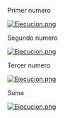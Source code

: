 Primer numero

[![Ejecucion.png](https://i.gyazo.com/a407df57581e1be8ee1c5613e2eb4ecb.png)]()

Segundo numero

[![Ejecucion.png](https://i.gyazo.com/f683924c6f15f5492da924bff67cb4db.png)]()

Tercer numero 

[![Ejecucion.png](https://i.gyazo.com/6017aefcd2a39d14c4ffe064a858d054.png)]()

Suma

[![Ejecucion.png](https://i.gyazo.com/1578616c36883437feaad329e4d474af.png)]()
